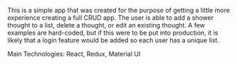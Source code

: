 This is a simple app that was created for the purpose of getting a little more experience creating a full CRUD app. The user is able to add a shower thought to a list, delete a thought, or edit an existing thought. A few examples are hard-coded, but if this were to be put into production, it is likely that a login feature would be added so each user has a unique list.

Main Technologies:
React, Redux, Material UI
